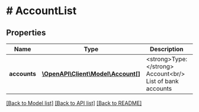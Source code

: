 # # AccountList

## Properties

Name | Type | Description | Notes
------------ | ------------- | ------------- | -------------
**accounts** | [**\OpenAPI\Client\Model\Account[]**](Account.md) | &lt;strong&gt;Type:&lt;/strong&gt; Account&lt;br/&gt; List of bank accounts |

[[Back to Model list]](../../README.md#models) [[Back to API list]](../../README.md#endpoints) [[Back to README]](../../README.md)
